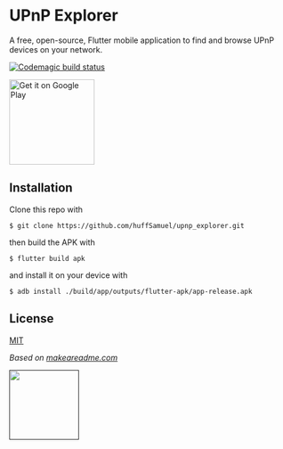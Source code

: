 # UPnP Explorer

A free, open-source, Flutter mobile application to find and browse UPnP devices on your network.

[![Codemagic build status](https://api.codemagic.io/apps/6083b97f395dbc5d22d9e594/6083b97f395dbc5d22d9e593/status_badge.svg)](https://codemagic.io/apps/6083b97f395dbc5d22d9e594/6083b97f395dbc5d22d9e593/latest_build)

<a href='https://play.google.com/store/apps/details?id=com.samueljhuf.upnp_explorer&pcampaignid=pcampaignidMKT-Other-global-all-co-prtnr-py-PartBadge-Mar2515-1'><img alt='Get it on Google Play' src='https://play.google.com/intl/en_us/badges/static/images/badges/en_badge_web_generic.png' width="153"/></a>


## Installation

Clone this repo with
```shell
$ git clone https://github.com/huffSamuel/upnp_explorer.git
```

then build the APK with
```shell
$ flutter build apk
```

and install it on your device with
```shell
$ adb install ./build/app/outputs/flutter-apk/app-release.apk
```

## License

[MIT](https://choosealicense.com/licenses/mit/)

*Based on [makeareadme.com](https://www.makeareadme.com/)*

<a href=""><img src="https://storage.googleapis.com/cms-storage-bucket/916809aa4c8f73ad70d2.svg" width=125></a>